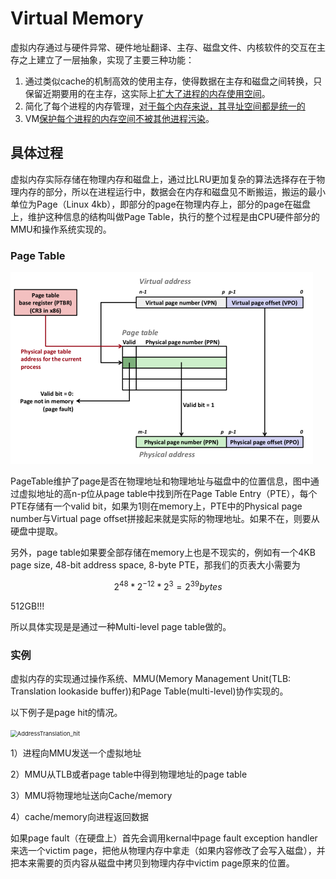 # Virtual Memory

虚拟内存通过与硬件异常、硬件地址翻译、主存、磁盘文件、内核软件的交互在主存之上建立了一层抽象，实现了主要三种功能：

1. 通过类似cache的机制高效的使用主存，使得数据在主存和磁盘之间转换，只保留近期要用的在主存，这实际上<u>扩大了进程的内存使用空间</u>。
2. 简化了每个进程的内存管理，<u>对于每个内存来说，其寻址空间都是统一的</u>
3. VM<u>保护每个进程的内存空间不被其他进程污染</u>。

## 具体过程

虚拟内存实际存储在物理内存和磁盘上，通过比LRU更加复杂的算法选择存在于物理内存的部分，所以在进程运行中，数据会在内存和磁盘见不断搬运，搬运的最小单位为Page（Linux 4kb），即部分的page在物理内存上，部分的page在磁盘上，维护这种信息的结构叫做Page Table，执行的整个过程是由CPU硬件部分的MMU和操作系统实现的。

### Page Table

<img src="Pictures/PageTable.png" alt="PageTable" style="zoom: 50%;" />

PageTable维护了page是否在物理地址和物理地址与磁盘中的位置信息，图中通过虚拟地址的高n-p位从page table中找到所在Page Table Entry（PTE），每个PTE存储有一个valid bit，如果为1则在memory上，PTE中的Physical page number与Virtual page offset拼接起来就是实际的物理地址。如果不在，则要从硬盘中提取。

另外，page table如果要全部存储在memory上也是不现实的，例如有一个4KB page size, 48-bit address space, 8-byte PTE，那我们的页表大小需要为

$$2^{48}*2^{-12}*2^3=2^{39}bytes$$

512GB!!!

所以具体实现是是通过一种Multi-level page table做的。

### 实例

虚拟内存的实现通过操作系统、MMU(Memory Management Unit(TLB: Translation lookaside buffer))和Page Table(multi-level)协作实现的。

以下例子是page hit的情况。

<img src="/Users/zhuzheng/Notes/csapp/Pictures/AddressTranslation_hit.png" alt="AddressTranslation_hit" style="zoom:67%;" />

1）进程向MMU发送一个虚拟地址

2）MMU从TLB或者page table中得到物理地址的page table

3）MMU将物理地址送向Cache/memory

4）cache/memory向进程返回数据

如果page fault（在硬盘上）首先会调用kernal中page fault exception handler来选一个victim page，把他从物理内存中拿走（如果内容修改了会写入磁盘），并把本来需要的页内容从磁盘中拷贝到物理内存中victim page原来的位置。


